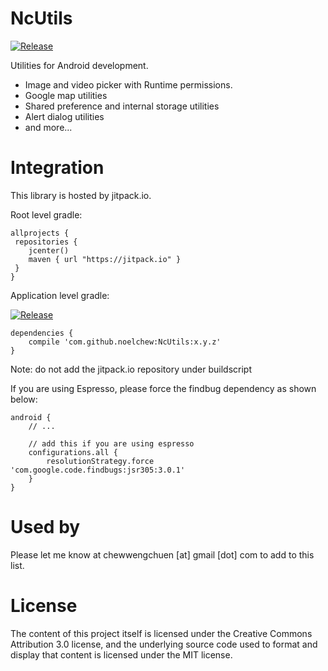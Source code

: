 # NcUtils
[![Release](https://jitpack.io/v/noelchew/NcUtils.svg)](https://jitpack.io/#noelchew/NcUtils)

Utilities for Android development.

- Image and video picker with Runtime permissions.
- Google map utilities
- Shared preference and internal storage utilities
- Alert dialog utilities
- and more...


# Integration
This library is hosted by jitpack.io.

Root level gradle:
```
allprojects {
 repositories {
    jcenter()
    maven { url "https://jitpack.io" }
 }
}
```

Application level gradle:

[![Release](https://jitpack.io/v/noelchew/NcUtils.svg)](https://jitpack.io/#noelchew/NcUtils)

```
dependencies {
    compile 'com.github.noelchew:NcUtils:x.y.z'
}
```
Note: do not add the jitpack.io repository under buildscript

If you are using Espresso, please force the findbug dependency as shown below:
```
android {
    // ...

    // add this if you are using espresso
    configurations.all {
        resolutionStrategy.force 'com.google.code.findbugs:jsr305:3.0.1'
    }
}
```

# Used by
Please let me know at chewwengchuen [at] gmail [dot] com to add to this list.

# License
The content of this project itself is licensed under the Creative Commons Attribution 3.0 license, and the underlying source code used to format and display that content is licensed under the MIT license.
